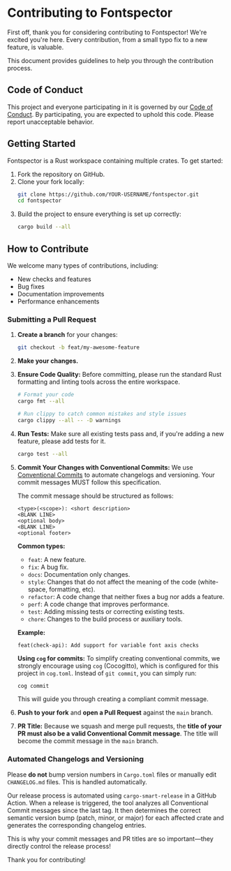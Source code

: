 # Contributing to Fontspector

First off, thank you for considering contributing to Fontspector! We're excited you're here. Every contribution, from a small typo fix to a new feature, is valuable.

This document provides guidelines to help you through the contribution process.

## Code of Conduct

This project and everyone participating in it is governed by our [Code of Conduct](CODE_OF_CONDUCT.md). By participating, you are expected to uphold this code. Please report unacceptable behavior.

## Getting Started

Fontspector is a Rust workspace containing multiple crates. To get started:

1.  Fork the repository on GitHub.
2.  Clone your fork locally:
    ```sh
    git clone https://github.com/YOUR-USERNAME/fontspector.git
    cd fontspector
    ```
3.  Build the project to ensure everything is set up correctly:
    ```sh
    cargo build --all
    ```

## How to Contribute

We welcome many types of contributions, including:

*   New checks and features
*   Bug fixes
*   Documentation improvements
*   Performance enhancements

### Submitting a Pull Request

1.  **Create a branch** for your changes:
    ```sh
    git checkout -b feat/my-awesome-feature
    ```
2.  **Make your changes.**
3.  **Ensure Code Quality:** Before committing, please run the standard Rust formatting and linting tools across the entire workspace.
    ```sh
    # Format your code
    cargo fmt --all

    # Run clippy to catch common mistakes and style issues
    cargo clippy --all -- -D warnings
    ```
4.  **Run Tests:** Make sure all existing tests pass and, if you're adding a new feature, please add tests for it.
    ```sh
    cargo test --all
    ```
5.  **Commit Your Changes with Conventional Commits:** We use [Conventional Commits](https://www.conventionalcommits.org/en/v1.0.0/) to automate changelogs and versioning. Your commit messages MUST follow this specification.

    The commit message should be structured as follows:
    ```
    <type>(<scope>): <short description>
    <BLANK LINE>
    <optional body>
    <BLANK LINE>
    <optional footer>
    ```

    **Common types:**
    *   `feat`: A new feature.
    *   `fix`: A bug fix.
    *   `docs`: Documentation only changes.
    *   `style`: Changes that do not affect the meaning of the code (white-space, formatting, etc).
    *   `refactor`: A code change that neither fixes a bug nor adds a feature.
    *   `perf`: A code change that improves performance.
    *   `test`: Adding missing tests or correcting existing tests.
    *   `chore`: Changes to the build process or auxiliary tools.

    **Example:**
    ```
    feat(check-api): Add support for variable font axis checks
    ```

    **Using `cog` for commits:**
    To simplify creating conventional commits, we strongly encourage using `cog` (Cocogitto), which is configured for this project in `cog.toml`. Instead of `git commit`, you can simply run:
    ```sh
    cog commit
    ```
    This will guide you through creating a compliant commit message.

6.  **Push to your fork** and **open a Pull Request** against the `main` branch.

7.  **PR Title:** Because we squash and merge pull requests, the **title of your PR must also be a valid Conventional Commit message**. The title will become the commit message in the `main` branch.

### Automated Changelogs and Versioning

Please **do not** bump version numbers in `Cargo.toml` files or manually edit `CHANGELOG.md` files. This is handled automatically.

Our release process is automated using `cargo-smart-release` in a GitHub Action. When a release is triggered, the tool analyzes all Conventional Commit messages since the last tag. It then determines the correct semantic version bump (patch, minor, or major) for each affected crate and generates the corresponding changelog entries.

This is why your commit messages and PR titles are so important—they directly control the release process!

Thank you for contributing!
